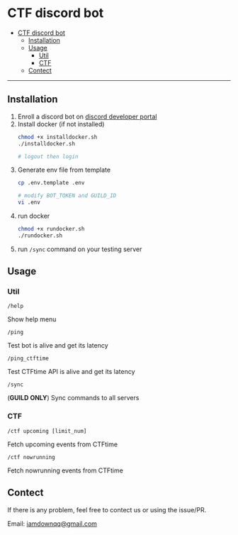 # CTF discord bot

<!-- TOC -->

- [CTF discord bot](#ctf-discord-bot)
    - [Installation](#installation)
    - [Usage](#usage)
        - [Util](#util)
        - [CTF](#ctf)
    - [Contect](#contect)

<!-- /TOC -->

<!-- Existed bot invite link: https://discord.com/api/oauth2/authorize?client_id=1031857604177178634&permissions=274877991936&scope=bot -->

---

## Installation
1. Enroll a discord bot on [discord developer portal](https://discord.com/developers/applications/)
2. Install docker (if not installed)
    ```bash
    chmod +x installdocker.sh
    ./installdocker.sh
    
    # logout then login
    ```
3. Generate env file from template
    ```bash
    cp .env.template .env

    # modify BOT_TOKEN and GUILD_ID
    vi .env
    ```
4. run docker
    ```bash
    chmod +x rundocker.sh
    ./rundocker.sh
    ```
5. run `/sync` command on your testing server

## Usage
### Util
`/help`

Show help menu

`/ping`

Test bot is alive and get its latency

`/ping_ctftime`

Test CTFtime API is alive and get its latency

`/sync`

(**GUILD ONLY**) Sync commands to all servers

### CTF
`/ctf upcoming [limit_num]`

Fetch upcoming events from CTFtime

`/ctf nowrunning`

Fetch nowrunning events from CTFtime

## Contect
If there is any problem, feel free to contect us or using the issue/PR.

Email: iamdownqq@gmail.com
